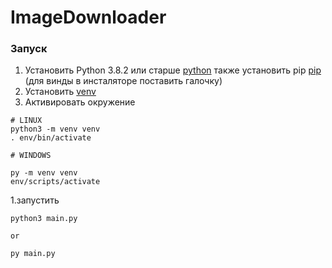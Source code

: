 # ImageDownloader
### Запуск

1. Установить Python 3.8.2 или старше [python](https://www.python.org/) также установить pip [pip](https://pip.pypa.io/en/latest/installing/) (для винды в инсталяторе поставить галочку)
1. Установить [venv](https://packaging.python.org/guides/installing-using-pip-and-virtual-environments/) 
1. Активировать окружение 
  ```
  # LINUX
  python3 -m venv venv
  . env/bin/activate

  # WINDOWS

  py -m venv venv
  env/scripts/activate
  ```
1.запустить 
```
python3 main.py

or 

py main.py
```

